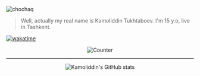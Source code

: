 ![chochaq](https://i.imgur.com/0ytZKQJ.jpeg)
> Well, actually my real name is Kamoliddin Tukhtaboev. I'm 15 y.o, live in Tashkent.

[![wakatime](https://wakatime.com/badge/user/cd78fb4f-27ff-40b1-8a3c-eddd5695a9d1.svg)](https://wakatime.com/@cd78fb4f-27ff-40b1-8a3c-eddd5695a9d1)

<div align="center">

![Counter](https://count.getloli.com/get/@kamolgks)

---

![Kamoliddin's GitHub stats](https://github-readme-stats.vercel.app/api?username=Kamolgks&hide=issues&show_icons=true&theme=dark)

</div>

